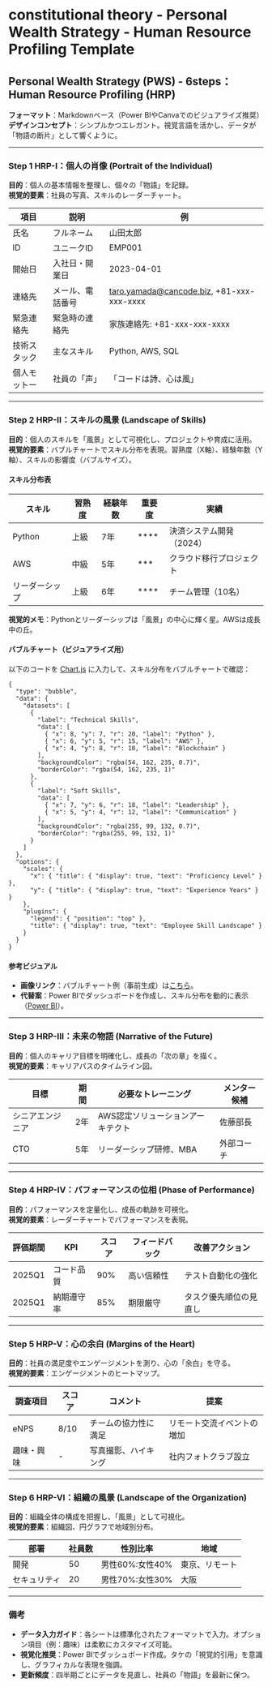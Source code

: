 # constitutional theory - Personal Wealth Strategy - Human Resource Profiling Template

## Personal Wealth Strategy (PWS) - 6steps：Human Resource Profiling (HRP)

**フォーマット**：Markdownベース（Power BIやCanvaでのビジュアライズ推奨）
**デザインコンセプト**：シンプルかつエレガント。視覚言語を活かし、データが「物語の断片」として響くように。

---

### Step 1 HRP-I：個人の肖像 (Portrait of the Individual)

**目的**：個人の基本情報を整理し、個々の「物語」を記録。\
**視覚的要素**：社員の写真、スキルのレーダーチャート。

| 項目 | 説明 | 例 |
| --- | --- | --- |
| 氏名 | フルネーム | 山田太郎 |
| ID | ユニークID | EMP001 |
| 開始日 | 入社日・開業日 | 2023-04-01 |
| 連絡先 | メール、電話番号 | taro.yamada@cancode.biz, +81-xxx-xxx-xxxx |
| 緊急連絡先 | 緊急時の連絡先 | 家族連絡先: +81-xxx-xxx-xxxx |
| 技術スタック | 主なスキル | Python, AWS, SQL |
| 個人モットー | 社員の「声」 | 「コードは詩、心は風」 |

---

### Step 2 HRP-II：スキルの風景 (Landscape of Skills)

**目的**：個人のスキルを「風景」として可視化し、プロジェクトや育成に活用。  
**視覚的要素**：バブルチャートでスキル分布を表現。習熟度（X軸）、経験年数（Y軸）、スキルの影響度（バブルサイズ）。

#### スキル分布表

| スキル       | 習熟度 | 経験年数 | 重要度 | 実績                        |
|--------------|--------|----------|--------|-----------------------------|
| Python       | 上級   | 7年      | ****   | 決済システム開発（2024）    |
| AWS          | 中級   | 5年      | ***    | クラウド移行プロジェクト    |
| リーダーシップ | 上級   | 6年      | ****   | チーム管理（10名）         |

**視覚的メモ**：Pythonとリーダーシップは「風景」の中心に輝く星。AWSは成長中の丘。

#### バブルチャート（ビジュアライズ用）

以下のコードを [Chart.js](https://chartjs.org) に入力して、スキル分布をバブルチャートで確認：

```chartjs
{
  "type": "bubble",
  "data": {
    "datasets": [
      {
        "label": "Technical Skills",
        "data": [
          { "x": 8, "y": 7, "r": 20, "label": "Python" },
          { "x": 6, "y": 5, "r": 15, "label": "AWS" },
          { "x": 4, "y": 8, "r": 10, "label": "Blockchain" }
        ],
        "backgroundColor": "rgba(54, 162, 235, 0.7)",
        "borderColor": "rgba(54, 162, 235, 1)"
      },
      {
        "label": "Soft Skills",
        "data": [
          { "x": 7, "y": 6, "r": 18, "label": "Leadership" },
          { "x": 5, "y": 4, "r": 12, "label": "Communication" }
        ],
        "backgroundColor": "rgba(255, 99, 132, 0.7)",
        "borderColor": "rgba(255, 99, 132, 1)"
      }
    ]
  },
  "options": {
    "scales": {
      "x": { "title": { "display": true, "text": "Proficiency Level" } },
      "y": { "title": { "display": true, "text": "Experience Years" } }
    },
    "plugins": {
      "legend": { "position": "top" },
      "title": { "display": true, "text": "Employee Skill Landscape" }
    }
  }
}
```

#### 参考ビジュアル
- **画像リンク**：バブルチャート例（事前生成）は[こちら](https://example.com/skill_bubble_chart.png)。
- **代替案**：Power BIでダッシュボードを作成し、スキル分布を動的に表示（[Power BI](https://powerbi.microsoft.com)）。

---

### Step 3 HRP-III：未来の物語 (Narrative of the Future)

**目的**：個人のキャリア目標を明確化し、成長の「次の章」を描く。\
**視覚的要素**：キャリアパスのタイムライン図。

| 目標 | 期間 | 必要なトレーニング | メンター候補 |
| --- | --- | --- | --- |
| シニアエンジニア | 2年 | AWS認定ソリューションアーキテクト | 佐藤部長 |
| CTO | 5年 | リーダーシップ研修、MBA | 外部コーチ |

---

### Step 4 HRP-IV：パフォーマンスの位相 (Phase of Performance)

**目的**：パフォーマンスを定量化し、成長の軌跡を可視化。\
**視覚的要素**：レーダーチャートでパフォーマンスを表現。

| 評価期間 | KPI | スコア | フィードバック | 改善アクション |
| --- | --- | --- | --- | --- |
| 2025Q1 | コード品質 | 90% | 高い信頼性 | テスト自動化の強化 |
| 2025Q1 | 納期遵守率 | 85% | 期限厳守 | タスク優先順位の見直し |

---

### Step 5 HRP-V：心の余白 (Margins of the Heart)

**目的**：社員の満足度やエンゲージメントを測り、心の「余白」を守る。\
**視覚的要素**：エンゲージメントのヒートマップ。

| 調査項目 | スコア | コメント | 提案 |
| --- | --- | --- | --- |
| eNPS | 8/10 | チームの協力性に満足 | リモート交流イベントの増加 |
| 趣味・興味 | \- | 写真撮影、ハイキング | 社内フォトクラブ設立 |

---

### Step 6 HRP-VI：組織の風景 (Landscape of the Organization)

**目的**：組織全体の構成を把握し、「風景」として可視化。\
**視覚的要素**：組織図、円グラフで地域別分布。

| 部署 | 社員数 | 性別比率 | 地域 |
| --- | --- | --- | --- |
| 開発 | 50 | 男性60%:女性40% | 東京、リモート |
| セキュリティ | 20 | 男性70%:女性30% | 大阪 |

---

### 備考

- **データ入力ガイド**：各シートは標準化されたフォーマットで入力。オプション項目（例：趣味）は柔軟にカスタマイズ可能。
- **視覚化推奨**：Power BIでダッシュボード作成。タケの「視覚的引用」を意識し、グラフィカルな表現を強調。
- **更新頻度**：四半期ごとにデータを見直し、社員の「物語」を最新に保つ。